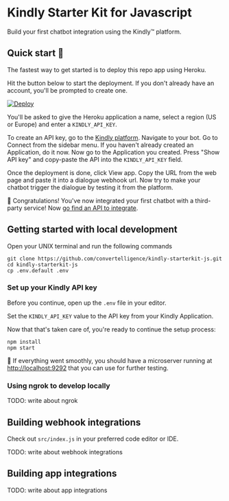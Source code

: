 # Kindly Starter Kit for Javascript

Build your first chatbot integration using the Kindly&trade; platform.

## Quick start :rocket:

The fastest way to get started is to deploy this repo app using Heroku.

Hit the button below to start the deployment. If you don't already have an account, you'll be prompted to create one.

[![Deploy](https://www.herokucdn.com/deploy/button.svg)](https://heroku.com/deploy?template=https://github.com/convertelligence/kindly-starterkit-js/tree/master)

You'll be asked to give the Heroku application a name, select a region (US or Europe) and enter a `KINDLY_API_KEY`.

To create an API key, go to the [Kindly platform](https://platform.convertelligence.com). Navigate to your bot. Go to Connect from the sidebar menu. If you haven't already created an Application, do it now. Now go to the Application you created. Press "Show API key" and copy-paste the API into the `KINDLY_API_KEY` field.

Once the deployment is done, click View app. Copy the URL from the web page and paste it into a dialogue webhook url. Now try to make your chatbot trigger the dialogue by testing it from the platform.

:tada: Congratulations! You've now integrated your first chatbot with a third-party service! Now [go find an API to integrate](https://github.com/abhishekbanthia/Public-APIs).

## Getting started with local development

Open your UNIX terminal and run the following commands

```
git clone https://github.com/convertelligence/kindly-starterkit-js.git
cd kindly-starterkit-js
cp .env.default .env
```

### Set up your Kindly API key

Before you continue, open up the `.env` file in your editor.

Set the `KINDLY_API_KEY` value to the API key from your Kindly Application.

Now that that's taken care of, you're ready to continue the setup process:

```
npm install
npm start
```

:tada: If everything went smoothly, you should have a microserver running at
[http://localhost:9292](http://localhost:9292) that you can use for further testing.

### Using ngrok to develop locally

TODO: write about ngrok

## Building webhook integrations

Check out `src/index.js` in your preferred code editor or IDE.

TODO: write about webhook integrations

## Building app integrations

TODO: write about app integrations
